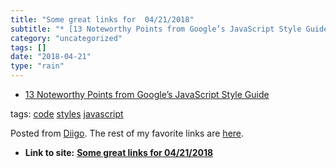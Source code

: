 ```yaml
---
title: "Some great links for  04/21/2018"
subtitle: "* [13 Noteworthy Points from Google’s JavaScript Style Guide](<https://medium.freecodecamp.org/googl..."
category: "uncategorized"
tags: []
date: "2018-04-21"
type: "rain"
---
```

* [13 Noteworthy Points from Google’s JavaScript Style Guide](<https://medium.freecodecamp.org/google-publishes-a-javascript-style-guide-here-are-some-key-lessons-1810b8ad050b?source=userActivityShare-d383785221d0-1524228762>)

tags: [code](<https://www.diigo.com/user/pitosalas/code>)
[styles](<https://www.diigo.com/user/pitosalas/styles>)
[javascript](<https://www.diigo.com/user/pitosalas/javascript>)

Posted from [Diigo](<https://www.diigo.com>). The rest of my favorite links
are [here](<https://www.diigo.com/user/pitosalas>).


* **Link to site:** **[Some great links for  04/21/2018](None)**
